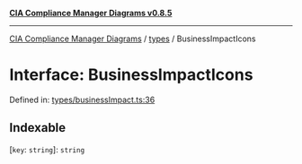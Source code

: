 [**CIA Compliance Manager Diagrams v0.8.5**](../../README.md)

***

[CIA Compliance Manager Diagrams](../../modules.md) / [types](../README.md) / BusinessImpactIcons

# Interface: BusinessImpactIcons

Defined in: [types/businessImpact.ts:36](https://github.com/Hack23/cia-compliance-manager/blob/b7c3bc9644fb5b9d82b5b184ba290206da25104b/src/types/businessImpact.ts#L36)

## Indexable

\[`key`: `string`\]: `string`
